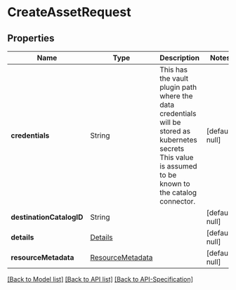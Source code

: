 # CreateAssetRequest

## Properties
Name | Type | Description | Notes
------------ | ------------- | ------------- | -------------
**credentials** | String | This has the vault plugin path where the data credentials will be stored as kubernetes secrets This value is assumed to be known to the catalog connector. | [default: null]
**destinationCatalogID** | String |  | [default: null]
**details** | [Details](../Details) |  | [default: null]
**resourceMetadata** | [ResourceMetadata](../ResourceMetadata) |  | [default: null]

[[Back to Model list]](../README.md#documentation-for-models) [[Back to API list]](../README.md#documentation-for-api-endpoints) [[Back to API-Specification]](../README.md)

